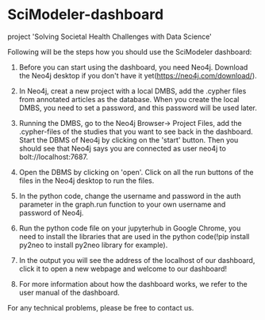 # SciModeler-dashboard
project 'Solving Societal Health Challenges with Data Science'

Following will be the steps how you should use the SciModeler dashboard:

1. Before you can start using the dashboard, you need Neo4j. Download the Neo4j desktop if you don't have it yet(https://neo4j.com/download/).

2. In Neo4j, creat a new project with a local DMBS, add the .cypher files from annotated articles as the database. When you create the local DMBS, you need to set a password,
and this password will be used later.

3. Running the DMBS, go to the Neo4j Browser-> Project Files, add the .cypher-files of the studies that you want to see back in the dashboard. Start the DBMS of Neo4j by clicking on the 'start' button. 
Then you should see that Neo4j says you are connected as user neo4j to bolt://localhost:7687.

4. Open the DBMS by clicking on 'open'. Click on all the run buttons of the files in the Neo4j desktop to run the files.

5. In the python code, change the username and password in the auth parameter in the graph.run function to your own username and password of Neo4j.

6. Run the python code file on your jupyterhub in Google Chrome, you need to install the libraries that are used in the python code(!pip install py2neo to install py2neo library for example).

7. In the output you will see the address of the localhost of our dashboard, click it to open a new webpage and welcome to our dashboard!

8. For more information about how the dashboard works, we refer to the user manual of the dashboard.


For any technical problems, please be free to contact us.
